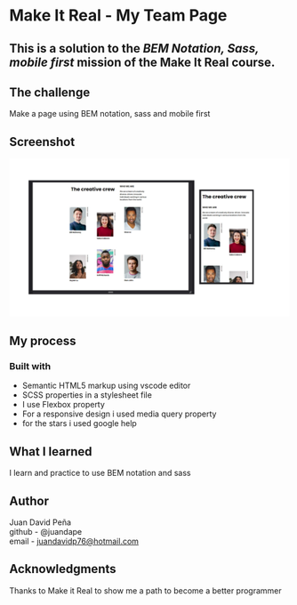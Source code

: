 # Make It Real - My Team Page
## This is a solution to the *BEM Notation, Sass, mobile first* mission of the Make It Real course.

## The challenge
Make a page using BEM notation, sass and mobile first

## Screenshot
![print screen](./assets/my_team_screenshot.jpg)
## My process
### Built with
- Semantic HTML5 markup using vscode editor
- SCSS properties in a stylesheet file
- I use Flexbox property
- For a responsive design i used media query property
- for the stars i used google help

## What I learned
I learn and practice to use BEM notation and sass

## Author
Juan David Peña  
github - @juandape  
email - juandavidp76@hotmail.com  

## Acknowledgments
Thanks to Make it Real to show me a path to become a better programmer